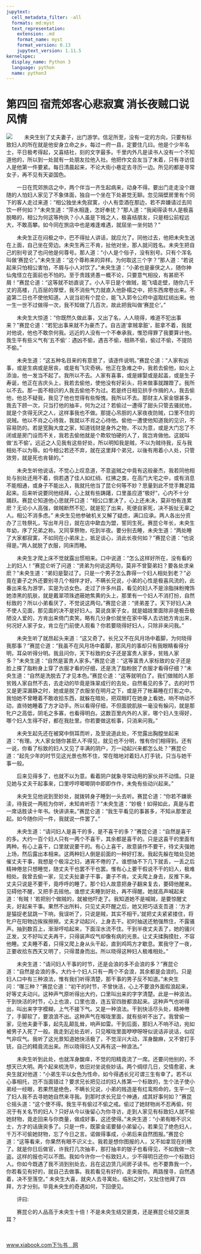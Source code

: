 ```yaml
---
jupytext:
  cell_metadata_filter: -all
  formats: md:myst
  text_representation:
    extension: .md
    format_name: myst
    format_version: 0.13
    jupytext_version: 1.11.5
kernelspec:
  display_name: Python 3
  language: python
  name: python3
---
```

# 第四回 宿荒郊客心悲寂寞 消长夜贼口说风情

![](image/cover.jpg)
　　未央生别了丈夫妻子，出门游学。信足所至，没有一定的方向，只要有标致妇人的所在就是他安身立命之乡。每过一府一县，定要住几曰。他是个少年名士，平日极考得起，又喜结社，刻的文字最多。千里内外凡是读书人没有一个不知道他的，所以到一处就有一处朋友拉他入社。他把作文会友当了末着，只有寻访佳人是他第一件要紧。每日清晨起来，不论大街小巷定去寻历一边。所见的都是寻常女子，再不见有天姿国色。

　　一日在荒郊旅店之中，两个伴当一齐生起病来，动身不得。要出门走走没个跟随的人怕妇人家见了不象体面，独自一个坐在下处甚觉无聊。忽见隔壁房里有个同下的客人走过来道：“相公独坐未免寂寞，小人有壶酒在那边，若不弃嫌请过去同饮一杯何如？”未央生道：“萍水相逢，怎好奉扰？”那人道：“我闻得读书人是极喜脱略的，相公为何这等拘执？小人虽是下贱之人，极喜结朋友，只是相公前程远大，不敢高攀。如今同在旅店中也是难逢难遇，就屈坐一坐何妨？”

　　未央生正在闷极之中，巴不得扯人讲话，就应允了。同他过去，他把未央生送在上面，自己坐在旁边。未央生再三不肯，扯他对坐，那人就问姓名。未央生把自己的别号说了也问他是何尊号。那人道：“小人是个俗子，没有别号。只有个浑名叫做‘赛昆仑’。”未央生道：“这个尊称来的异样。为何取这三个字？”那人道：“若说起来只怕相公害怕，不屑与小人对饮了。”未央生道：“小弟也是豪侠之人，随你神仙鬼怪立在面前也不怕的。至于贵践贤愚一概不论，只要意气相投，有甚麽不屑！”赛昆仑道：“这等就不妨直说了。小人平日是个做贼，能飞墙走壁，随你几千丈的高楼，几百层的厚壁，我不消些气力就直入他卧榻之中，把东西席卷出来。不盗第二日也不使他知道。人说当初有个昆仑，能飞入郭令公府中盗取红绡出来。他一生一世不过做得一次，我不知做了几百次，故此把我叫做‘赛昆仑’。”

　　未央生大惊道：“你既然久做此事，又出了名，人人晓得，难道不犯出事来？”赛昆仑道：“若犯出事来就不为豪杰了。自古道‘拿贼拿脏’，脏拿不着，我就对他说，他也不敢奈何我。远近的人没有一个不奉承我，惟恐得罪了我要算计他。我生平有些义气有‘五不偷’：遇凶不偷，遇吉不偷，相熟不偷，偷过不偷，不提防不偷。”

　　未央生道：“这五种名目来的有意思了，请逐件说明。”赛昆仑道：“人家有凶事，或是生病或是居丧，或是有飞灾奇祸，他正在急难之中，我若去偷他，如火上添油，他一发当不起了。我所以不去。人家有喜事，或是嫁娶或是起盖，或是生子寿诞，他正在吉庆头上，我若去偷他，使他没有好彩头，将来做事就蹭蹬了。我所以不去。那一面不相识的人我去偷他不为过。若是终日相见拱手作揖的人，我去偷他，他总不疑我，我见了他也觉得有些惭愧。我所以不去。那财主人家金银甚多，我去下顾一次，只当打他的抽丰，何为之过？若偷过一遭得了甜头只管去骚扰他，就是个贪得无厌之人，这样事我也不做。那提心吊胆的人家夜夜防贼，口里不住的说贼。他以不肖之心待我，我就以不肖之心待他。偷他一遭使他知道我的见识，不容易防的。若是宽胸大度之家，知道钱财是身外之物，不以为意，或是大门忘了不闭或是房门设而不关，我若去偷他就是个欺软怕硬的人了，我岂肯做他。这就叫做‘五不偷’。远近之人见我有这些好处，所以明知我是贼，不以为贼待我，反与我相处不以为辱。如今相公若还不弃，就在这里拜个弟兄，以後有用着小人处，只管效劳，就是死也肯替的。”

　　未央生听他说话，不觉心上叹息道，不意盗贼之中竟有这般豪杰，我若同他相处与别处还用不着，倘若遇了佳人如红绡、红拂之类，在高门大宅之中，或有消息不能相通，或身子不能出入，我就托他当了昆仑何等不妙？思量到此不觉手舞足踏起来。后来听说要同他结拜，心上就有些踌躇，口里虽应道“极好”，心内不十分 踊跃。赛昆仑知道他心思就开口道：“相公口里决了，心上还未决，莫非怕有连累麽？无论小人高强，做贼断然不犯，就是犯了出来，死便自家死，决不扳扯无辜之人。相公不消多虑。” 未央生见他参破机关又解了疑虑，满口应承。两人各出分资办了三牲祭礼，写出年月日，就在店中歃血为盟，誓同生死。赛昆仑年长，未央生年幼，序了兄弟之称。又同享祭物，吃到半夜。要分别去睡，未央生道：“两处睡了大家都寂寞，不如同在小弟床上，抵足谈心，消此长夜何如？”赛昆仑道：“也说得是。”两人就脱了衣服，同床而睡。

　　未央生才爬上床不觉就露出惯相来。口中说道：“怎么这样好所在，没有看的上的妇人！”赛昆仑听了问道：“贤弟为何说这两句，莫非不曾娶弟妇？要各处求亲麽？”未央生道：“弟妇是娶过了。只是一个男子怎么靠得一个妇人相处到老？”必竟在妻子之外还要别寻几个相伴才好。不瞒长兄说，小弟的心性是极喜风流的，此番出来名为游学，实是为访女色。走过了许多州县，看见的妇人不是涂脂抹粉掩饰她漆黑的肌肤，就是戴翠项珠遮蔽她焦黄的头上，那里有一个妇人不消打扮，自然标致的？所以小弟看厌了，不觉说这两句。”赛昆仑道：“贤弟差了。天下好妇人决不使人见面，那见面的决不是好妇人。莫说良家子女，就是娼妓里面除非是极丑极陋没人爱的，方肯出来倚门卖笑。略有几分身价就坐在家中等人去访她方肯出来，何况好人家子女，肯立在门前使人观看？你若要晓得好妇人，只除非来问我。”

　　未央生听了就昂起头来道：“这又奇了。长兄又不在风月场中着脚，为何晓得我那事？”赛昆仑道：“我虽不在风月场中着脚，那风月的事却只有我眼睛看得分明，耳朵听得分明。我且问你，天下标致的女子还是富贵人家多，贫贱人家多？”未央生道：“自然是富贵人家多。”赛昆仑道：“这等富贵人家标致的女子还是脸上搽了脂粉身上穿了衣服才看的仔细，还是洗了脂粉脱了衣服才看得仔细？”未央生道：“自然是洗脱去了才见本色。”赛昆仑道：“这等就明白了。我们做贼的人那贫贱人家自然不去，去走动的毕竟是珠翠成行的去处，自然看见的多了。去的时节又是更深漏静之时，她或是脱了衣服坐在明月之下，或是开了帐幕睡在灯影之中。我怕她不曾睡着不敢收拾东西，就躲在暗处，把双眼盯在她身上看她，响不响动不动，直待她睡着了方才动手。所以看得仔细，不但面貌肌肤一毫没有躲闪，就是那牝户之高低，阴毛之多寡，也看得明白。这数百里内外的人家，哪个妇人生得好，哪个妇人生得不好，都在我肚里。你若要做这桩事，只消来问我。”

　　未央生起先还在被窝中侧耳而听，及至说道此处，不觉露出胸膛坐起来道：“有理。大人家女随你甚麽人不得见，就见也不分明，惟有你们相得到。还有一说，你看了标致的妇人又见了丰满的阴户，万一动起兴来都怎么处？”赛昆仑道：“起先少年的时节见这光景也熬不住，常在暗地对着妇人打手铳，只当与她干事一般。

　　后来见得多了，也就不以为意。看着阴户就象寻常动用的家伙并不动情。只是见她与丈夫干起事来，口里哼哼唧唧阴中即即作作，未免有些动兴起来。”

　　未央生见他说到至妙处，就拨转身子睡到一头去听。赛昆仑道：“你若不嫌亵渎，待我说一两桩为你听，未知肯听否？”未央生道：“妙极！如得如此，真是与君一席话胜读十年书。快讲讲来。”赛昆仑道：“我生平看见的事甚多，不知从那里说起。如今随你问一件，我就说一件罢了。”

　　未央生道：“请问妇人是喜干的多，是不喜干的多？”赛昆仑道：“自然是喜干的多。大约一百个妇人只有一两个不喜干，其余都是喜干的。只是这喜干的里面有两种。有心上喜干，口里就说要干的。有心上喜干，故意装作不要干，待丈夫强她上场，然后露出本相来。这两种妇人倒是前面的一种好打发。我起先躲在暗处见她催丈夫干事，我想是个极淫之妇，通宵不倦的了。谁想抽不下几下就丢，一丢之后精神倦怠只想睡觉，随丈夫干也罢不干也罢。惟有心上要干假说不干的妇人，极难相处。我曾去偷一家，见丈夫扯妻子干事，妻子不肯。丈夫爬上身去，反推下来。丈夫只说是不要干，竟呼呼的睡了。那个妇人故意把身子翻来复去，要碍他醒来。见碍他不醒，又把手去摇他。谁想丈夫睡到好处，再不得醒。她就高声喊起来道：‘有贼！’若把别个做贼的，就被他吓走了。我知道她不是喊贼，是要惊醒丈夫，好起来干事。果然不出所料，只见丈夫吓醒之后，她又把巧话支吾道：‘方才是猫捉老鼠跳一下响，我误听了，只说是贼，其实不相干。’就把丈夫紧紧搂住，将牝户在阳物边挨挨擦擦。丈夫才动起兴，上身去干。初时抽送还勉强熬住，不露骚声。抽到数百上，渐渐哼哈起来，下面淫水流不住。干到半夜丈夫丢了，她的骚兴正发，又不好叫丈夫再干，只得装声叹气却像有病的光景。让丈夫揉胸摸肚，不容他睡。丈夫睡不着，只得又爬上身从头干起，直到鸡鸣方才歇息。累我守了一夜，正要收拾东西天又明了，只得潜身而出。所以晓得这种妇人极难相处。”

　　未央生道：“请问妇人干事的时节，还是会浪的多不会浪的多？”赛昆仑道：“自然是会浪的多。大约十个妇人只有一两个不会浪，其余都是会浪的。只是妇人口中有三种浪法，惟有我们听得清楚，那干事的男子反不知道。”未央生问：“哪三种？”赛昆仑道：“初干的时节，不曾快活，心上不要浪外面假浪起来，好等丈夫动兴。这种声气原听得出大约，口里叫出来的字字清楚。此是一种浪法。干到快活的时节，心上也浪，口里也浪，连五官四肢都浪起来。这种声气也听得出，叫出来字字模糊，上气不接下气。又是一种浪法。干到快活尽头处，精神倦了，手脚软了，要浪浪不出。这种声气在喉咙里面，就有些听不出了。我曾偷一家，见他夫妻干事，起先乱颠乱耸，响声如雷。干到后面，那妇人不响不动，宛如被男子入死了一般。我走到近处去听，只见喉咙里面咿咿呀呀似说话非说话，似叹气非叹气。我听了这光景知道她快活极了，不觉淫兴大动，浑身酸麻，又不曾打手铳，自己的精竟流出来。所以晓得妇人又再有这一种浪法。”

　　未央生听到此处，也就浑身酸痒，不觉的阳精竟流了一席。还要问他别的，不想天已大明。两个起来梳洗毕，依旧对坐说些妙话。两个绸缪几日，交情愈密，未央生就对他道：“小弟生平以女色为性命，如今得遇长兄可谓三生有幸了。若不以心事相托，岂不当面错过？要求兄长把见过的妇人拣第一个标致的，生个法子使小弟经一经眼，若果然是绝色，不瞒长兄说，小弟的贱造是有红鸾照命的，生平一见了妇人我不去寻她她自然来寻我。到那时求长兄显个神通，成其好事何如？”赛昆仑摇头道：“这个使不得。我生平有偷过不偷之戒。偷过了她财物尚不忍再偷，何况于有关名节的妇人？只好从今以後留心为你寻访，走到人家见有标致妇人就不偷她财物，竟走回来与你商量，做成好事，这还使得。”未央生道：“小弟有眼不识义士，方才的话唐突多了。只是一件，既蒙金诺要替小弟留心，若果见了绝色妇人，千万不可偷她财物，忘了今日之言。诺做得事成，小弟后来自然图报。”赛昆仑道：“这等看来，你果然有眼不识义士。我若是想你图报的人，又不如拿现在的穗了。就是你日后做官，许我打几次抽丰，那打抽丰的银子也看得见，不如我做一次盗。这样的报也可以不图。我如今许你一个标致妇人，少不得明日还你一个标致妇人。你如今既遇了我不消到别处去，且在这边赁几间房子读书。也不要靠我一个，你若看见有好的，就自己去做事。我若看见有好的，走来报你。两路搜寻，自然遇着，决不至落空。” 未央生大喜，就央人去寻寓处。临别之时，又扯住他拜了四拜，方才分别。毕竟未央生的奇遇如何，下回便见。

　　评曰:

　　赛昆仑的人品高于未央生十倍！不是未央生结交匪类，还是赛昆仑结交匪类耳？

　　

www.xiabook.com下％书　网

